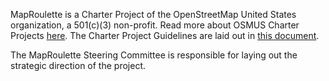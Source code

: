 MapRoulette is a Charter Project of the OpenStreetMap United States organization, a 501(c)(3) non-profit. Read more about OSMUS Charter Projects [here](https://openstreetmap.us/our-work/community-charter-projects/). The Charter Project Guidelines are laid out in [this document](https://openstreetmap.us/download/OSM-US-Charter-Project-Guidelines.pdf).

The MapRoulette Steering Committee is responsible for laying out the strategic direction of the project.
